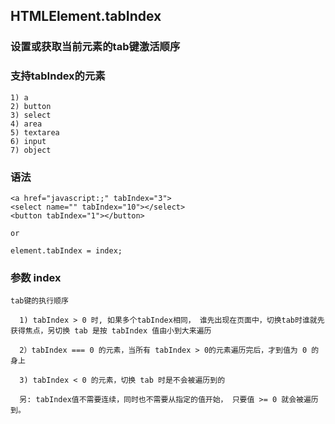 ## HTMLElement.tabIndex
  ### 设置或获取当前元素的tab键激活顺序

  ### 支持tabIndex的元素
    1) a
    2) button
    3) select
    4) area
    5) textarea
    6) input
    7) object

  ### 语法
    <a href="javascript:;" tabIndex="3">
    <select name="" tabIndex="10"></select>
    <button tabIndex="1"></button>

    or

    element.tabIndex = index;

  ### 参数  index

    tab键的执行顺序

      1) tabIndex > 0 时, 如果多个tabIndex相同， 谁先出现在页面中，切换tab时谁就先获得焦点，另切换 tab 是按 tabIndex 值由小到大来遍历

      2）tabIndex === 0 的元素，当所有 tabIndex > 0的元素遍历完后，才到值为 0 的身上

      3) tabIndex < 0 的元素，切换 tab 时是不会被遍历到的

      另: tabIndex值不需要连续，同时也不需要从指定的值开始， 只要值 >= 0 就会被遍历到。
